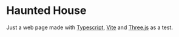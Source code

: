 # Haunted House

Just a web page made with [Typescript](https://www.typescriptlang.org/), [Vite](https://vitejs.dev/) and [Three.js](https://threejs.org/) as a test.